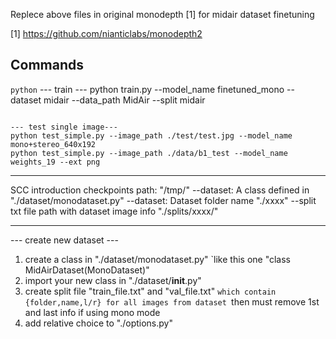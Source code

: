 Replece above files in original monodepth [1] for midair dataset finetuning

[1] https://github.com/nianticlabs/monodepth2


Commands
----
```python```
--- train ---
python train.py --model_name finetuned_mono --dataset midair --data_path MidAir --split midair
```

--- test single image---
python test_simple.py --image_path ./test/test.jpg --model_name mono+stereo_640x192
python test_simple.py --image_path ./data/b1_test --model_name weights_19 --ext png
```
----
SCC introduction
checkpoints path: "/tmp/"
--dataset: A class defined in "./dataset/monodataset.py"
--dataset: Dataset folder name "./xxxx"
--split txt file path with dataset image info "./splits/xxxx/"

----

--- create new dataset ---
1. create a class in  "./dataset/monodataset.py" 
		`like this one "class MidAirDataset(MonoDataset)"
2. import your new class in  "./dataset/__init__.py"
3. create split file "train_file.txt" and "val_file.txt"
		`which contain {folder,name,l/r} for all images from dataset
		`then must remove 1st and last info if using mono mode
4. add relative choice to "./options.py"
